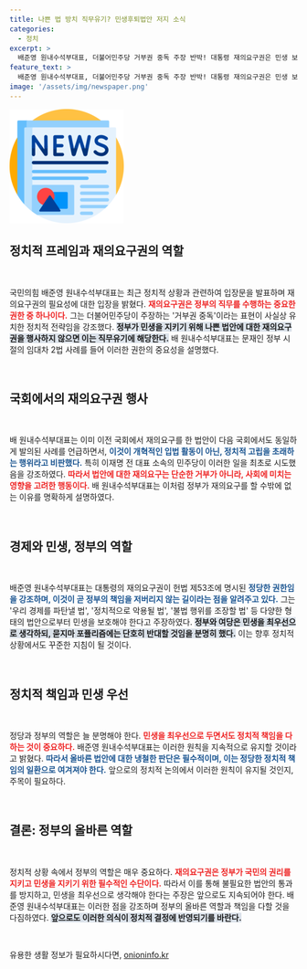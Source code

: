 ```yaml
---
title: 나쁜 법 방치 직무유기? 민생후퇴법안 저지 소식
categories:
  - 정치
excerpt: >
  배준영 원내수석부대표, 더불어민주당 거부권 중독 주장 반박! 대통령 재의요구권은 민생 보호의 필수인권. 정치적 의도와 악법을 차단하는 그의 강력한 입장에 귀 기울여 보세요!
feature_text: >
  배준영 원내수석부대표, 더불어민주당 거부권 중독 주장 반박! 대통령 재의요구권은 민생 보호의 필수인권. 정치적 의도와 악법을 차단하는 그의 강력한 입장에 귀 기울여 보세요!
image: '/assets/img/newspaper.png'
---
```


<p><img src="/assets/img/newspaper.png" alt="kimp 속보" /></p>

<h2 data-ke-size="size26">정치적 프레임과 재의요구권의 역할</h2>

<p data-ke-size="size16">&nbsp;</p>

<p>국민의힘 배준영 원내수석부대표는 최근 정치적 상황과 관련하여 입장문을 발표하며 재의요구권의 필요성에 대한 입장을 밝혔다. <b><span style="color: #ee2323;">재의요구권은 정부의 직무를 수행하는 중요한 권한 중 하나이다.</span></b> 그는 더불어민주당이 주장하는 '거부권 중독'이라는 표현이 사실상 유치한 정치적 전략임을 강조했다. <b><span style="background-color: #21538527;"> 정부가 민생을 지키기 위해 나쁜 법안에 대한 재의요구권을 행사하지 않으면 이는 직무유기에 해당한다.</span></b> 배 원내수석부대표는 문재인 정부 시절의 임대차 2법 사례를 들어 이러한 권한의 중요성을 설명했다.</p>

<p data-ke-size="size16">&nbsp;</p>

<h2 data-ke-size="size26">국회에서의 재의요구권 행사</h2>

<p data-ke-size="size16">&nbsp;</p>

<p>배 원내수석부대표는 이미 이전 국회에서 재의요구를 한 법안이 다음 국회에서도 동일하게 발의된 사례를 언급하면서, <b><span style="color: #1a5490;">이것이 개혁적인 입법 활동이 아닌, 정치적 고립을 초래하는 행위라고 비판했다.</span></b> 특히 이재명 전 대표 소속의 민주당이 이러한 일을 최초로 시도했음을 강조하였다. <b><span style="color: #ee2323;">따라서 법안에 대한 재의요구는 단순한 거부가 아니라, 사회에 미치는 영향을 고려한 행동이다.</span></b> 배 원내수석부대표는 이처럼 정부가 재의요구를 할 수밖에 없는 이유를 명확하게 설명하였다.</p>

<p data-ke-size="size16">&nbsp;</p>

<h2 data-ke-size="size26">경제와 민생, 정부의 역할</h2>

<p data-ke-size="size16">&nbsp;</p>

<p>배준영 원내수석부대표는 대통령의 재의요구권이 헌법 제53조에 명시된 <b><span style="color: #1a5490;">정당한 권한임을 강조하며, 이것이 곧 정부의 책임을 저버리지 않는 길이라는 점을 알려주고 있다.</span></b> 그는 '우리 경제를 파탄낼 법', '정치적으로 악용될 법', '불법 행위를 조장할 법' 등 다양한 형태의 법안으로부터 민생을 보호해야 한다고 주장하였다. <b><span style="background-color: #21538527;">정부와 여당은 민생을 최우선으로 생각하되, 묻지마 포퓰리즘에는 단호히 반대할 것임을 분명히 했다.</span></b> 이는 향후 정치적 상황에서도 꾸준한 지침이 될 것이다.</p>

<p data-ke-size="size16">&nbsp;</p>

<h2 data-ke-size="size26">정치적 책임과 민생 우선</h2>

<p data-ke-size="size16">&nbsp;</p>

<p>정당과 정부의 역할은 늘 분명해야 한다. <b><span style="color: #ee2323;">민생을 최우선으로 두면서도 정치적 책임을 다하는 것이 중요하다.</span></b> 배준영 원내수석부대표는 이러한 원칙을 지속적으로 유지할 것이라고 밝혔다. <b><span style="color: #1a5490;">따라서 올바른 법안에 대한 냉철한 판단은 필수적이며, 이는 정당한 정치적 책임의 일환으로 여겨져야 한다.</span></b> 앞으로의 정치적 논의에서 이러한 원칙이 유지될 것인지, 주목이 필요하다.</p>

<p data-ke-size="size16">&nbsp;</p>

<h2 data-ke-size="size26">결론: 정부의 올바른 역할</h2>

<p data-ke-size="size16">&nbsp;</p>

<p>정치적 상황 속에서 정부의 역할은 매우 중요하다. <b><span style="color: #ee2323;">재의요구권은 정부가 국민의 권리를 지키고 민생을 지키기 위한 필수적인 수단이다.</span></b> 따라서 이를 통해 불필요한 법안의 통과를 방지하고, 민생을 최우선으로 생각해야 한다는 주장은 앞으로도 지속되어야 한다. 배준영 원내수석부대표는 이러한 점을 강조하며 정부의 올바른 역할과 책임을 다할 것을 다짐하였다. <b><span style="background-color: #21538527;">앞으로도 이러한 의식이 정치적 결정에 반영되기를 바란다.</span></b></p>

<p data-ke-size="size16">&nbsp;</p>
유용한 생활 정보가 필요하시다면, <a href="https://onioninfo.kr" rel="dofollow">onioninfo.kr</a>


